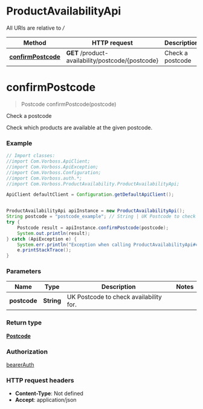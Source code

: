 # ProductAvailabilityApi

All URIs are relative to */*

Method | HTTP request | Description
------------- | ------------- | -------------
[**confirmPostcode**](ProductAvailabilityApi.md#confirmPostcode) | **GET** /product-availability/postcode/{postcode} | Check a postcode

<a name="confirmPostcode"></a>
# **confirmPostcode**
> Postcode confirmPostcode(postcode)

Check a postcode

Check which products are available at the given postcode.

### Example
```java
// Import classes:
//import Com.Vorboss.ApiClient;
//import Com.Vorboss.ApiException;
//import Com.Vorboss.Configuration;
//import Com.Vorboss.auth.*;
//import Com.Vorboss.ProductAvailability.ProductAvailabilityApi;

ApiClient defaultClient = Configuration.getDefaultApiClient();


ProductAvailabilityApi apiInstance = new ProductAvailabilityApi();
String postcode = "postcode_example"; // String | UK Postcode to check availability for.
try {
    Postcode result = apiInstance.confirmPostcode(postcode);
    System.out.println(result);
} catch (ApiException e) {
    System.err.println("Exception when calling ProductAvailabilityApi#confirmPostcode");
    e.printStackTrace();
}
```

### Parameters

Name | Type | Description  | Notes
------------- | ------------- | ------------- | -------------
 **postcode** | **String**| UK Postcode to check availability for. |

### Return type

[**Postcode**](Postcode.md)

### Authorization

[bearerAuth](../README.md#bearerAuth)

### HTTP request headers

 - **Content-Type**: Not defined
 - **Accept**: application/json

